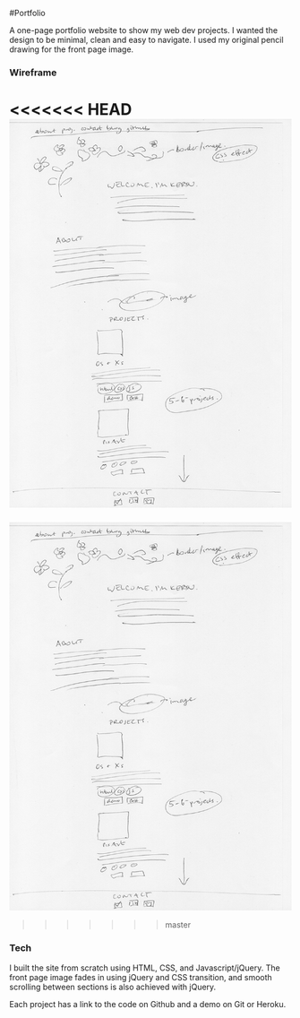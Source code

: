 #Portfolio

A one-page portfolio website to show my web dev projects. I wanted the design to be minimal, clean and easy to navigate. I used my original pencil drawing for the front page image.

### Wireframe

<<<<<<< HEAD
<img src="images/wireframe.jpg">
=======
![wireframe](images/wireframe.jpg?raw=true)
>>>>>>> master

### Tech

I built the site from scratch using HTML, CSS, and Javascript/jQuery. The front page image fades in using jQuery and CSS transition, and smooth scrolling between sections is also achieved with jQuery. 

Each project has a link to the code on Github and a demo on Git or Heroku.

